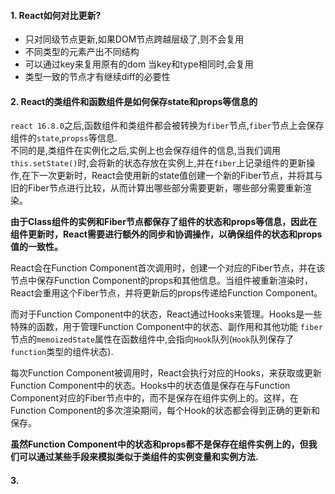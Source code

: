 

#### 1. React如何对比更新?

- 只对同级节点更新,如果DOM节点跨越层级了,则不会复用
- 不同类型的元素产出不同结构
- 可以通过key来复用原有的dom
    当key和type相同时,会复用
- 类型一致的节点才有继续diff的必要性



#### 2. React的类组件和函数组件是如何保存state和props等信息的

`react 16.8.0`之后,函数组件和类组件都会被转换为`fiber`节点,`fiber`节点上会保存组件的`state`,`propss`等信息.  
不同的是,类组件在实例化之后,实例上也会保存组件的信息,当我们调用`this.setState()`时,会将新的状态存放在实例上,并在`fiber`上记录组件的更新操作,在下一次更新时，React会使用新的state值创建一个新的Fiber节点，并将其与旧的Fiber节点进行比较，从而计算出哪些部分需要更新，哪些部分需要重新渲染。

**由于Class组件的实例和Fiber节点都保存了组件的状态和props等信息，因此在组件更新时，React需要进行额外的同步和协调操作，以确保组件的状态和props值的一致性。**

React会在Function Component首次调用时，创建一个对应的Fiber节点，并在该节点中保存Function Component的props和其他信息。当组件被重新渲染时，React会重用这个Fiber节点，并将更新后的props传递给Function Component。  

而对于Function Component中的状态，React通过Hooks来管理。Hooks是一些特殊的函数，用于管理Function Component中的状态、副作用和其他功能
`fiber`节点的`memoizedState`属性在函数组件中,会指向`Hook`队列(`Hook`队列保存了`function`类型的组件状态).

每次Function Component被调用时，React会执行对应的Hooks，来获取或更新Function Component中的状态。Hooks中的状态值是保存在与Function Component对应的Fiber节点中的，而不是保存在组件实例上的。这样，在Function Component的多次渲染期间，每个Hook的状态都会得到正确的更新和保存。

**虽然Function Component中的状态和props都不是保存在组件实例上的，但我们可以通过某些手段来模拟类似于类组件的实例变量和实例方法.**



#### 3. 